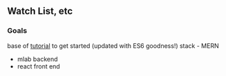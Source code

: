 ## Watch List, etc

### Goals
base of [tutorial](https://zellwk.com/blog/crud-express-mongodb/) to get started (updated with ES6 goodness!)
stack - MERN
- mlab backend
- react front end